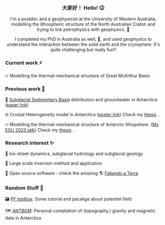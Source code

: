 <div align="center">


### 大家好！ Hello! 😉 


I'm a postdoc and a geophysicist at the University of Western Australia, modelling the lithospheric structure of the North Australian Craton and trying to link petrophysics with geophysics. 🦘

  I completed my PhD in Australia as well, 🐧, and used geophysics to understand the interaction between the solid earth and the cryosphere. It's quite challenging but really fun!!
</div>  

### Current work ⚡

:fire: Modelling the thermal-mechanical structure of Great McArthur Basin.

### Previous work 🌱

🤽 [Subglacial Sedimentary Basin](https://github.com/LL-Geo/ANT_SEDI) distribution and groundwater in Antarctica ([paper link](https://www.nature.com/articles/s41561-022-00992-5))

:globe_with_meridians: Crustal Heterogeneity model in Antarctica ([poster link](https://github.com/LL-Geo/RINGS_Poster)) Check my [thesis](https://research-repository.uwa.edu.au/en/publications/antarctic-lithosphere-heterogeneity-and-its-influence-on-solid-ea) ..

:fire: Modelling the thermal-mechanical structure of Antarctic lithopshere. ([My EGU 2023 talk](https://github.com/LL-Geo/EGU2023)) Check my [thesis](https://research-repository.uwa.edu.au/en/publications/antarctic-lithosphere-heterogeneity-and-its-influence-on-solid-ea) ..


### Research interest :sparkles:

🧊  Ice-sheet dynamics, subglacial hydrology and subglacial geology

:monocle_face: Large scale inversion method and application

:closed_lock_with_key: Open source software - check the amazing 🌎 [Fatiando a Terra](https://www.fatiando.org/)

### Random Stuff :see_no_evil:


:card_file_box: [PF toolbox](https://github.com/LL-Geo/PFToolbox): Some tutorial and pacakge about potentiel field 

:world_map:	 [ANTBGM](https://github.com/LL-Geo/ANTBGM): Personal compliation of (topography,) gravity and magnetic data in Antarctica
